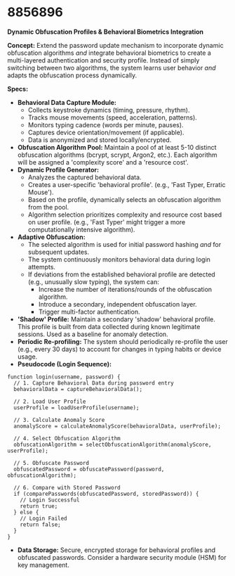 # 8856896

**Dynamic Obfuscation Profiles & Behavioral Biometrics Integration**

**Concept:** Extend the password update mechanism to incorporate dynamic obfuscation algorithms *and* integrate behavioral biometrics to create a multi-layered authentication and security profile. Instead of simply switching between two algorithms, the system learns user behavior *and* adapts the obfuscation process dynamically.

**Specs:**

*   **Behavioral Data Capture Module:**
    *   Collects keystroke dynamics (timing, pressure, rhythm).
    *   Tracks mouse movements (speed, acceleration, patterns).
    *   Monitors typing cadence (words per minute, pauses).
    *   Captures device orientation/movement (if applicable).
    *   Data is anonymized and stored locally/encrypted.
*   **Obfuscation Algorithm Pool:**  Maintain a pool of at least 5-10 distinct obfuscation algorithms (bcrypt, scrypt, Argon2, etc.). Each algorithm will be assigned a 'complexity score' and a 'resource cost'.
*   **Dynamic Profile Generator:**
    *   Analyzes the captured behavioral data.
    *   Creates a user-specific 'behavioral profile'.  (e.g., 'Fast Typer, Erratic Mouse').
    *   Based on the profile, dynamically selects an obfuscation algorithm from the pool.
    *   Algorithm selection prioritizes complexity and resource cost based on user profile. (e.g., 'Fast Typer' might trigger a more computationally intensive algorithm).
*   **Adaptive Obfuscation:**
    *   The selected algorithm is used for initial password hashing *and* for subsequent updates.
    *   The system continuously monitors behavioral data during login attempts.
    *   If deviations from the established behavioral profile are detected (e.g., unusually slow typing), the system can:
        *   Increase the number of iterations/rounds of the obfuscation algorithm.
        *   Introduce a secondary, independent obfuscation layer.
        *   Trigger multi-factor authentication.
*   **'Shadow' Profile:** Maintain a secondary 'shadow' behavioral profile. This profile is built from data collected during known legitimate sessions. Used as a baseline for anomaly detection.
*   **Periodic Re-profiling:**  The system should periodically re-profile the user (e.g., every 30 days) to account for changes in typing habits or device usage.
*   **Pseudocode (Login Sequence):**

```
function login(username, password) {
  // 1. Capture Behavioral Data during password entry
  behavioralData = captureBehavioralData();

  // 2. Load User Profile
  userProfile = loadUserProfile(username);

  // 3. Calculate Anomaly Score
  anomalyScore = calculateAnomalyScore(behavioralData, userProfile);

  // 4. Select Obfuscation Algorithm
  obfuscationAlgorithm = selectObfuscationAlgorithm(anomalyScore, userProfile);

  // 5. Obfuscate Password
  obfuscatedPassword = obfuscatePassword(password, obfuscationAlgorithm);

  // 6. Compare with Stored Password
  if (comparePasswords(obfuscatedPassword, storedPassword)) {
    // Login Successful
    return true;
  } else {
    // Login Failed
    return false;
  }
}
```

*   **Data Storage:** Secure, encrypted storage for behavioral profiles and obfuscated passwords.  Consider a hardware security module (HSM) for key management.